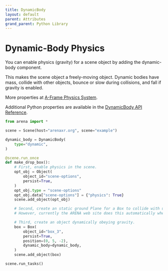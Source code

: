 ```yaml
---
title: DynamicBody
layout: default
parent: Attributes
grand_parent: Python Library
---
```


# Dynamic-Body Physics

You can enable physics (gravity) for a scene object by adding the dynamic-body component.

This makes the scene object a freely-moving object. Dynamic bodies have mass, collide with other objects, bounce or slow during collisions, and fall if gravity is enabled.

More properties at <a href='https://github.com/c-frame/aframe-physics-system/blob/master/CannonDriver.md'>A-Frame Physics System</a>.

Additional Python properties are available in the [DynamicBody API Reference](/content/python-api/attributes/dynamic_body).

```python
from arena import *

scene = Scene(host="arenaxr.org", scene="example")

dynamic_body = DynamicBody(
    type="dynamic",
)

@scene.run_once
def make_drop_box():
    # First, enable physics in the scene.
    opt_obj = Object(
        object_id="scene-options",
        persist=True,
    )
    opt_obj.type = "scene-options"
    opt_obj.data["scene-options"] = {"physics": True}
    scene.add_object(opt_obj)

    # Second, create an static ground Plane for a Box to collide with under gravity.
    # However, currently the ARENA web site does this automatically when ["scene-options"] = {"physics": True}.

    # Third, create an object dynamically obeying gravity.
    box = Box(
        object_id="box_3",
        persist=True,
        position=(0, 5, -2),
        dynamic_body=dynamic_body,
    )
    scene.add_object(box)

scene.run_tasks()
```
